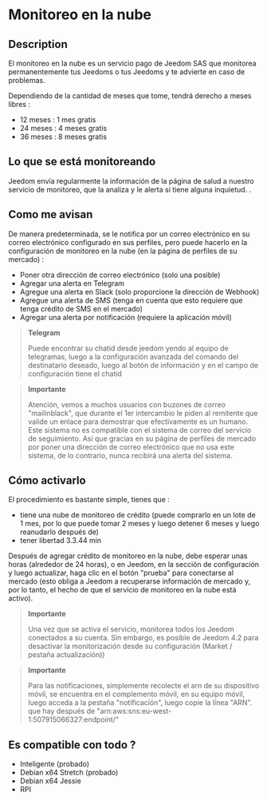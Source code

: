 # Monitoreo en la nube

## Description

El monitoreo en la nube es un servicio pago de Jeedom SAS que monitorea permanentemente tus Jeedoms o tus Jeedoms y te advierte en caso de problemas.

Dependiendo de la cantidad de meses que tome, tendrá derecho a meses libres : 

- 12 meses : 1 mes gratis
- 24 meses : 4 meses gratis
- 36 meses : 8 meses gratis

## Lo que se está monitoreando

Jeedom envía regularmente la información de la página de salud a nuestro servicio de monitoreo, que la analiza y le alerta si tiene alguna inquietud. .

## Como me avisan

De manera predeterminada, se le notifica por un correo electrónico en su correo electrónico configurado en sus perfiles, pero puede hacerlo en la configuración de monitoreo en la nube (en la página de perfiles de su mercado) : 

- Poner otra dirección de correo electrónico (solo una posible)
- Agregar una alerta en Telegram
- Agregue una alerta en Slack (solo proporcione la dirección de Webhook)
- Agregue una alerta de SMS (tenga en cuenta que esto requiere que tenga crédito de SMS en el mercado)
- Agregar una alerta por notificación (requiere la aplicación móvil) 

> **Telegram**
>
> Puede encontrar su chatid desde jeedom yendo al equipo de telegramas, luego a la configuración avanzada del comando del destinatario deseado, luego al botón de información y en el campo de configuración tiene el chatid

> **Importante**
>
> Atención, vemos a muchos usuarios con buzones de correo "mailinblack", que durante el 1er intercambio le piden al remitente que valide un enlace para demostrar que efectivamente es un humano. Este sistema no es compatible con el sistema de correo del servicio de seguimiento. Así que gracias en su página de perfiles de mercado por poner una dirección de correo electrónico que no usa este sistema, de lo contrario, nunca recibirá una alerta del sistema.

## Cómo activarlo

El procedimiento es bastante simple, tienes que : 

- tiene una nube de monitoreo de crédito (puede comprarlo en un lote de 1 mes, por lo que puede tomar 2 meses y luego detener 6 meses y luego reanudarlo después de)
- tener libertad 3.3.44 min

Después de agregar crédito de monitoreo en la nube, debe esperar unas horas (alrededor de 24 horas), o en Jeedom, en la sección de configuración y luego actualizar, haga clic en el botón "prueba" para conectarse al mercado (esto obliga a Jeedom a recuperarse información de mercado y, por lo tanto, el hecho de que el servicio de monitoreo en la nube está activo).

>**Importante**
>
> Una vez que se activa el servicio, monitorea todos los Jeedom conectados a su cuenta. Sin embargo, es posible de Jeedom 4.2 para desactivar la monitorización desde su configuración (Market / pestaña actualización))

>**Importante**
>
> Para las notificaciones, simplemente recolecte el arn de su dispositivo móvil, se encuentra en el complemento móvil, en su equipo móvil, luego acceda a la pestaña "notificación", luego copie la línea "ARN". que hay después de "arn:aws:sns:eu-west-1:507915066327:endpoint/"

## Es compatible con todo ?

- Inteligente (probado)
- Debian x64 Stretch (probado)
- Debian x64 Jessie
- RPI
